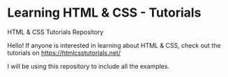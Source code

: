 # Learning HTML & CSS - Tutorials
HTML &amp; CSS Tutorials Repository

Hello! If anyone is interested in learning about HTML & CSS, check out the tutorials on https://htmlcsstutorials.net/

I will be using this repository to include all the examples.
